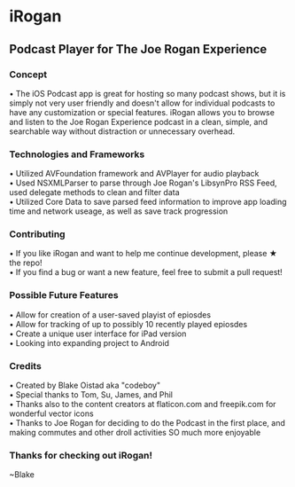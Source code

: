 # iRogan 
## Podcast Player for The Joe Rogan Experience 

### Concept 
• The iOS Podcast app is great for hosting so many podcast shows, but it is simply not very user friendly and doesn't allow for individual podcasts to have any customization or special features. iRogan allows you to browse and listen to the Joe Rogan Experience podcast in a clean, simple, and searchable way without distraction or unnecessary overhead. <br>

### Technologies and Frameworks 
• Utilized AVFoundation framework and AVPlayer for audio playback <br>
• Used NSXMLParser to parse through Joe Rogan's LibsynPro RSS Feed, used delegate methods to clean and filter data <br>
• Utilized Core Data to save parsed feed information to improve app loading time and network useage, as well as save track progression

### Contributing 
• If you like iRogan and want to help me continue development, please ★ the repo! <br>
• If you find a bug or want a new feature, feel free to submit a pull request!

### Possible Future Features
• Allow for creation of a user-saved playist of epiosdes <br>
• Allow for tracking of up to possibly 10 recently played epiosdes <br>
• Create a unique user interface for iPad version <br>
• Looking into expanding project to Android

### Credits 
• Created by Blake Oistad aka "codeboy" <br>
• Special thanks to Tom, Su, James, and Phil <br>
• Thanks also to the content creators at flaticon.com and freepik.com for wonderful vector icons <br>
• Thanks to Joe Rogan for deciding to do the Podcast in the first place, and making commutes and other droll activities SO much more enjoyable

### Thanks for checking out iRogan!
~Blake
